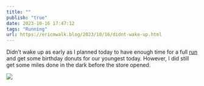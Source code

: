 ```yaml
---
title: ""
publish: "true"
date: 2023-10-16 17:47:12
tags: "Running"
url: https://ericmwalk.blog/2023/10/16/didnt-wake-up.html
---
```


Didn’t wake up as early as I planned today to have enough time for a full [run](https://strava.com/activities/10048240221) and get some birthday donuts for our youngest today. However, I did still get some miles done in the dark before the store opened.

![](https://ericmwalk.blog/uploads/2023/e93eca52-9e21-44ee-a1a2-bef379c2b499.jpg)